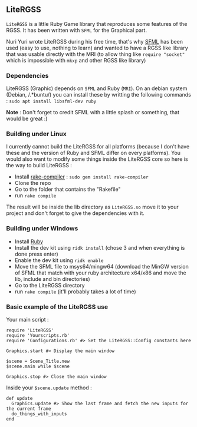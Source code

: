 ## LiteRGSS

`LiteRGSS` is a little Ruby Game library that reproduces some features of the RGSS. It has been written with `SFML` for the Graphical part.

Nuri Yuri wrote LiteRGSS during his free time, that's why [SFML](https://www.sfml-dev.org/index-fr.php"SFML") has been used (easy to use, nothing to learn) and wanted to have a RGSS like library that was usable directly with the MRI (to allow thing like `require "socket"` which is impossible with `mkxp` and other RGSS like library)

### Dependencies

LiteRGSS (Graphic) depends on `SFML` and Ruby (`MRI`). On an debian system (Debian, /.*buntu/) you can install these by writting the following commands :
```sudo apt install libsfml-dev ruby```

**Note** : Don't forget to credit SFML with a little splash or something, that would be great :)

### Building under Linux

I currently cannot build the LiteRGSS for all platforms (because I don't have these and the version of Ruby and SFML differ on every platforms). You would also want to modify some things inside the LiteRGSS core so here is the way to build LiteRGSS :

- Install [rake-compiler](https://github.com/rake-compiler/rake-compiler"rake-compiler") : `sudo gem install rake-compiler`
- Clone the repo
- Go to the folder that contains the "Rakefile"
- run `rake compile`

The result will be inside the lib directory as `LiteRGSS.so` move it to your project and don't forget to give the dependencies with it.

### Building under Windows

- Install [Ruby](https://rubyinstaller.org/ "Ruby Installer")
- Install the dev kit using `ridk install` (chose 3 and when everything is done press enter)
- Enable the dev kit using `ridk enable`
- Move the SFML file to msys64/mingw64 (download the MinGW version of SFML that match with your ruby architecture x64/x86 and move the lib, include and bin directories)
- Go to the LiteRGSS directory
- run `rake compile` (it'll probably takes a lot of time)

### Basic example of the LiteRGSS use

Your main script :

    require 'LiteRGSS'
    require 'Yourscripts.rb'
    require 'Configurations.rb' #> Set the LiteRGSS::Config constants here
    
    Graphics.start #> Display the main window
    
    $scene = Scene_Title.new
    $scene.main while $scene
    
    Graphics.stop #> Close the main window
   Inside your `$scene.update` method :

    def update
      Graphics.update #> Show the last frame and fetch the new inputs for the current frame
      do_things_with_inputs
    end
